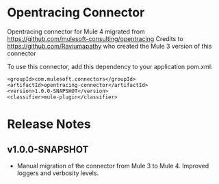 # Opentracing Connector

Opentracing connector for Mule 4 migrated from https://github.com/mulesoft-consulting/opentracing
Credits to https://github.com/Raviumapathy who created the Mule 3 version of this connector


To use this connector, add this dependency to your application pom.xml:

```
<groupId>com.mulesoft.connectors</groupId>
<artifactId>opentracing-connector</artifactId>
<version>1.0.0-SNAPSHOT</version>
<classifier>mule-plugin</classifier>
```

# Release Notes
## v1.0.0-SNAPSHOT
- Manual migration of the connector from Mule 3 to Mule 4. Improved loggers and verbosity levels. 